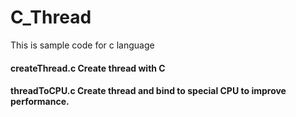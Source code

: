 # C_Thread

This is sample code for c language 
#### createThread.c   Create thread with C
#### threadToCPU.c    Create thread and bind to special CPU to improve performance.
